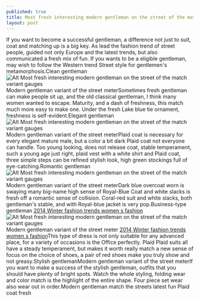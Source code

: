 ```yaml
---
published: true
title: Most fresh interesting modern gentleman on the street of the match variant gauges
layout: post
---
```

If you want to become a successful gentleman, a difference not just to suit, coat and matching up is a big key. As lead the fashion trend of street people, guided not only Europe and the latest trends, but also communicated a fresh mix of fun. If you wants to be a eligible gentleman, may wish to follow the Western trend Street style for gentlemen\'s metamorphosis.Clean gentleman![Alt Most fresh interesting modern gentleman on the street of the match variant gauges](https://c1.staticflickr.com/9/8701/28888778246_f033b29588_b.jpg)Modern gentleman variant of the street meterSometimes fresh gentleman can make people sit up, and the old classical gentleman, I think many women wanted to escape. Maturity, and a dash of freshness, this match much more easy to make one. Under the fresh Lake blue tie ornament, freshness is self-evident.Elegant gentleman![Alt Most fresh interesting modern gentleman on the street of the match variant gauges](https://c1.staticflickr.com/9/8270/28815261582_ac42216e77_b.jpg)Modern gentleman variant of the street meterPlaid coat is necessary for every elegant mature male, but a color a bit dark Plaid coat not everyone can handle. Too young looking, does not release coat, stable temperament, such a young age just right, plaid vest with a white shirt and Plaid coat, three simple steps can be refined stylish look, high green stockings full of eye-catching.Romantic gentleman![Alt Most fresh interesting modern gentleman on the street of the match variant gauges](https://c1.staticflickr.com/9/8667/28304784523_873aae94b3_z.jpg)Modern gentleman variant of the street meterDark blue overcoat worn is swaying many big-name high sense of Royal-Blue Coat and white slacks is fresh off a romantic sense of collision. Coral-red suit and white slacks, both gentleman\'s stable, and with Royal-blue jacket is very pop.Business-type gentleman [2014 Winter fashion trends women s fashion](http://katespade2015.blogspot.com/2016/07/2014-winter-fashion-trends-women-s.html)![Alt Most fresh interesting modern gentleman on the street of the match variant gauges](https://c1.staticflickr.com/9/8775/28920384585_e20884d11d_b.jpg)Modern gentleman variant of the street meter [2014 Winter fashion trends women s fashion](http://katespade2015.blogspot.com/2016/07/2014-winter-fashion-trends-women-s.html)This type of dress is not only suitable for any advanced place, for a variety of occasions is the Office perfectly. Plaid Plaid suits all have a steady temperament, but makes it worth really match a new sense of focus on the choice of shoes, a pair of red shoes make you truly show and not greasy.Stylish gentlemanModern gentleman variant of the street meterIf you want to make a success of the stylish gentleman, outfits that you should have plenty of bright spots. Watch the whole styling, folding wear and color match is the highlight of the entire shape. Four piece set wear also wear out in order.Modern gentleman match the streets latest fun Plaid coat fresh